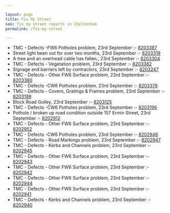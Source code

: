 ```yaml
---

layout: page
title: Fix My Street
seo: fix my street reports in Cheltenham
permalink: /fix-my-street

---
```


<!-- fix_marker starts -->

- TMC - Defects -FW6 Potholes problem, 23rd September :- [8203387](https://www.fixmystreet.com/report/8203387)
- Street light been out for over two months, 23rd September :- [8203319](https://www.fixmystreet.com/report/8203319)
- A tree and an overhead cable has fallen., 23rd September :- [8203304](https://www.fixmystreet.com/report/8203304)
- TMC - Defects - Vegetation problem, 23rd September :- [8203382](https://www.fixmystreet.com/report/8203382)
- Signage and barriers left by contractors, 23rd September :- [8203247](https://www.fixmystreet.com/report/8203247)
- TMC - Defects - Other FW6  Surface problem, 23rd September :- [8203380](https://www.fixmystreet.com/report/8203380)
- TMC - Defects -CW6 Potholes  problem, 23rd September :- [8203378](https://www.fixmystreet.com/report/8203378)
- TMC - Defects - Covers, Gratings & Frames problem, 23rd September :- [8203199](https://www.fixmystreet.com/report/8203199)
- Block Road Gulley, 23rd September :- [8203125](https://www.fixmystreet.com/report/8203125)
- TMC - Defects -CW6 Potholes  problem, 23rd September :- [8203196](https://www.fixmystreet.com/report/8203196)
- Pothole / broken up road condition outside 157 Ermin Street, 23rd September :- [8202912](https://www.fixmystreet.com/report/8202912)
- TMC - Defects - Other FW6  Surface problem, 23rd September :- [8202952](https://www.fixmystreet.com/report/8202952)
- TMC - Defects -CW6 Potholes  problem, 23rd September :- [8202946](https://www.fixmystreet.com/report/8202946)
- TMC - Defects - Road Markings problem, 23rd September :- [8202947](https://www.fixmystreet.com/report/8202947)
- TMC - Defects - Kerbs and Channels problem, 23rd September :- [8202945](https://www.fixmystreet.com/report/8202945)
- TMC - Defects - Other FW6  Surface problem, 23rd September :- [8202943](https://www.fixmystreet.com/report/8202943)
- TMC - Defects - Other FW6  Surface problem, 23rd September :- [8202942](https://www.fixmystreet.com/report/8202942)
- TMC - Defects - Other FW6  Surface problem, 23rd September :- [8202944](https://www.fixmystreet.com/report/8202944)
- TMC - Defects - Other FW6  Surface problem, 23rd September :- [8202941](https://www.fixmystreet.com/report/8202941)
- TMC - Defects - Kerbs and Channels problem, 23rd September :- [8202940](https://www.fixmystreet.com/report/8202940)

<!-- fix_marker ends -->